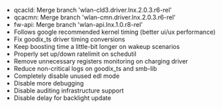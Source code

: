 - qcacld: Merge branch 'wlan-cld3.driver.lnx.2.0.3.r6-rel'
- qcacmn: Merge branch 'wlan-cmn.driver.lnx.2.0.3.r6-rel'
- fw-api: Merge branch 'wlan-api.lnx.1.0.r8-rel'
- Follows google recommended kernel timing (better ui/ux performance)
- Fix goodix_ts driver timing conversions
- Keep boosting time a little-bit longer on wakeup scenarios
- Properly set up/down ratelimit on schedutil
- Remove unnecessary registers monitoring on charging driver
- Reduce non-critical logs on goodix_ts and smb-lib
- Completely disable unused edl mode
- Disable more debugging
- Disable auditing infrastructure support
- Disable delay for backlight update
